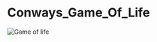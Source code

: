 # Conways_Game_Of_Life

![Game of life](https://github.com/Diego2250/Conways_Game_Of_Life/assets/77738746/7c665070-c29e-4469-92eb-b84eafab9bb2)
